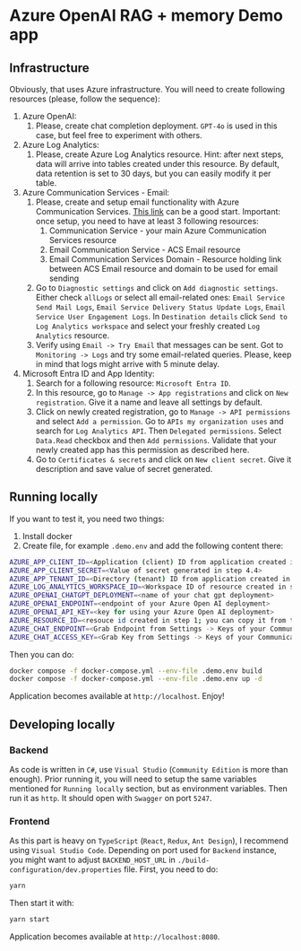 # Azure OpenAI RAG + memory Demo app

## Infrastructure
Obviously, that uses Azure infrastructure. You will need to create following resources (please, follow the sequence):
1. Azure OpenAI:
	1. Please, create chat completion deployment. `GPT-4o` is used in this case, but feel free to experiment with others.
2. Azure Log Analytics:
	1. Please, create Azure Log Analytics resource. Hint: after next steps, data will arrive into tables created under this resource. By default, data retention is set to 30 days, but you can easily modify it per table.
3. Azure Communication Services - Email:
	1. Please, create and setup email functionality with Azure Communication Services. [This link](https://learn.microsoft.com/en-us/azure/communication-services/quickstarts/email/create-email-communication-resource?pivots=platform-azp) can be a good start. Important: once setup, you need to have at least 3 following resources:
		1. Communication Service - your main Azure Communication Services resource
		2. Email Communication Service - ACS Email resource 
		3. Email Communication Services Domain - Resource holding link between ACS Email resource and domain to be used for email sending
	2. Go to `Diagnostic settings` and click on `Add diagnostic settings`. 
	Either check `allLogs` or select all email-related ones: `Email Service Send Mail Logs`, `Email Service Delivery Status Update Logs`, `Email Service User Engagement Logs`. 
	In `Destination details` click `Send to Log Analytics workspace` and select your freshly created `Log Analytics` resource.
	3. Verify using `Email -> Try Email` that messages can be sent. Got to `Monitoring -> Logs` and try some email-related queries. Please, keep in mind that logs might arrive with 5 minute delay.
4. Microsoft Entra ID and App Identity:
	1. Search for a following resource: `Microsoft Entra ID`.
	2. In this resource, go to `Manage -> App registrations` and click on `New registration`. Give it a name and leave all settings by default.
	3. Click on newly created registration, go to `Manage -> API permissions` and select `Add a permission`. Go to `APIs my organization uses` and search for `Log Analytics API`. Then `Delegated permissions`.
	Select `Data.Read` checkbox and then `Add permissions`. Validate that your newly created app has this permission as described here.
	4. Go to `Certificates & secrets` and click on `New client secret`. Give it description and save value of secret generated.

## Running locally
If you want to test it, you need two things:
1. Install docker
2. Create file, for example `.demo.env` and add the following content there:
```sh
AZURE_APP_CLIENT_ID=<Application (client) ID from application created in step 4; you may find it on resource Overview page>
AZURE_APP_CLIENT_SECRET=<Value of secret generated in step 4.4>
AZURE_APP_TENANT_ID=<Directory (tenant) ID from application created in step 4; you may find it on resource Overview page>
AZURE_LOG_ANALYTICS_WORKSPACE_ID=<Workspace ID of resource created in step 2; you may find it on resource Overview page>
AZURE_OPENAI_CHATGPT_DEPLOYMENT=<name of your chat gpt deployment>
AZURE_OPENAI_ENDPOINT=<endpoint of your Azure Open AI deployment>
AZURE_OPENAI_API_KEY=<key for using your Azure Open AI deployment>
AZURE_RESOURCE_ID=<resouce id created in step 1; you can copy it from the URL once you are in the resource, the format will be: /subscriptions/<subscription-id>/resourceGroups/<your-resource-group>/providers/Microsoft.Communication/CommunicationServices/<name-of-our-resource>
AZURE_CHAT_ENDPOINT=<Grab Endpoint from Settings -> Keys of your Communication Service created in step 3>
AZURE_CHAT_ACCESS_KEY=<Grab Key from Settings -> Keys of your Communication Service created in step 3>
```

Then you can do:
```sh
docker compose -f docker-compose.yml --env-file .demo.env build
docker compose -f docker-compose.yml --env-file .demo.env up -d
```

Application becomes available at `http://localhost`. Enjoy!

## Developing locally

### Backend
As code is written in `C#`, use `Visual Studio` (`Community Edition` is more than enough). 
Prior running it, you will need to setup the same variables mentioned for `Running locally` section, but as environment variables.
Then run it as `http`. It should open with `Swagger` on port `5247`.

### Frontend 

As this part is heavy on `TypeScript` (`React`, `Redux`, `Ant Design`), I recommend using `Visual Studio Code`. 
Depending on port used for `Backend` instance, you might want to adjust `BACKEND_HOST_URL` in `./build-configuration/dev.properties` file.
First, you need to do:
```sh
yarn
```
Then start it with:
```sh
yarn start
```
Application becomes available at `http://localhost:8080`.